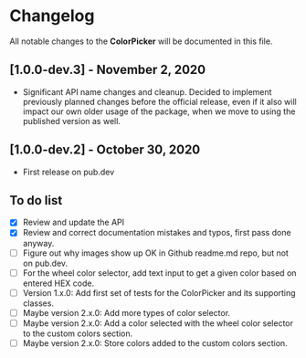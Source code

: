 # Changelog

All notable changes to the **ColorPicker** will be documented in this file.

## [1.0.0-dev.3] - November 2, 2020

* Significant API name changes and cleanup. Decided to implement previously planned changes before the official release, even if it also will impact our own older usage of the package, when we move to using the published version as well.

## [1.0.0-dev.2] - October 30, 2020

* First release on pub.dev

## To do list

- [x] Review and update the API
- [x] Review and correct documentation mistakes and typos, first pass done anyway.
- [ ] Figure out why images show up OK in Github readme.md repo, but not on pub.dev.
- [ ] For the wheel color selector, add text input to get a given color based on entered HEX code.
- [ ] Version 1.x.0: Add first set of tests for the ColorPicker and its supporting classes.
- [ ] Maybe version 2.x.0: Add more types of color selector.
- [ ] Maybe version 2.x.0: Add a color selected with the wheel color selector to the custom colors section.
- [ ] Maybe version 2.x.0: Store colors added to the custom colors section.

